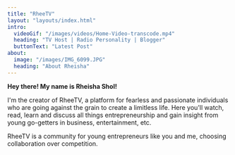 ```yaml
---
title: "RheeTV"
layout: "layouts/index.html"
intro:
  videoGif: "/images/videos/Home-Video-transcode.mp4"
  heading: "TV Host | Radio Personality | Blogger"
  buttonText: "Latest Post"
about:
  image: "/images/IMG_6099.JPG"
  heading: "About Rheisha"
---
```


**Hey there! My name is Rheisha Shol!**

I'm the creator of RheeTV, a platform for fearless and passionate individuals who are going against the grain to create a limitless life. Here you'll watch, read, learn and discuss all things entrepreneurship and gain insight from young go-getters in business, entertainment, etc.

RheeTV is a community for young entrepreneurs like you and me, choosing collaboration over competition.

